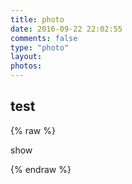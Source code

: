```yaml
---
title: photo
date: 2016-09-22 22:02:55
comments: false
type: "photo"
layout:
photos:
---
```


## test
{% raw %}
<div class="instagram"><section class="archives album"><ul class="img-box-ul"></ul></section>show</div>
<script> 
              $.getJSON("/js/output.json", function (data) {
			document.write(data[1]);
                });
</script>

{% endraw %}
